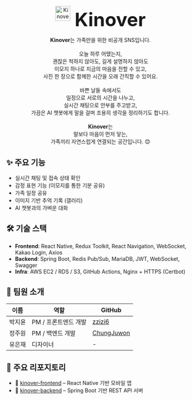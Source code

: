 <p align="center">
  <img src="https://avatars.githubusercontent.com/u/206313018?s=200&v=4" width="40" alt="Kinover Logo"/>
  <span style="font-size: 50px; font-weight: bold; vertical-align: middle; margin-left: 8px;">Kinover</span>
</p>

<p align="center">
  <b>Kinover</b>는 가족만을 위한 비공개 SNS입니다.  
  <br/><br/>
  오늘 하루 어땠는지, <br/>
  괜찮은 척하지 않아도, 길게 설명하지 않아도 <br/>
  이모지 하나로 지금의 마음을 전할 수 있고, <br/>
  사진 한 장으로 함께한 시간을 오래 간직할 수 있어요. <br/><br/>
  바쁜 날들 속에서도 <br/>
  일정으로 서로의 시간을 나누고, <br/>
  실시간 채팅으로 안부를 주고받고, <br/>
  가끔은 AI 챗봇에게 말을 걸며 조용히 생각을 정리하기도 합니다. <br/><br/>
  <b>Kinover</b>는 <br/>
  말보다 마음이 먼저 닿는, <br/>
  가족끼리 자연스럽게 연결되는 공간입니다. 😊
</p>


## ✨ 주요 기능
- 실시간 채팅 및 접속 상태 확인
- 감정 표현 기능 (이모지를 통한 기분 공유)
- 가족 일정 공유
- 이미지 기반 추억 기록 (갤러리)
- AI 챗봇과의 가벼운 대화


## 🛠️ 기술 스택
- **Frontend**: React Native, Redux Toolkit, React Navigation, WebSocket, Kakao Login, Axios
- **Backend**: Spring Boot, Redis Pub/Sub, MariaDB, JWT, WebSocket, Swagger
- **Infra**: AWS EC2 / RDS / S3, GitHub Actions, Nginx + HTTPS (Certbot)



## 👥 팀원 소개
| 이름   | 역할              | GitHub                                           |
|--------|-------------------|--------------------------------------------------|
| 박지윤 | PM / 프론트엔드 개발   | [zzizi6](https://github.com/zzizi6)             |
| 정주원 | PM / 백엔드 개발       | [ChungJuwon](https://github.com/ChungJuwon)     |
| 유은재 | 디자이너          | -                                                |


## 📌 주요 리포지토리
- 🔗 [kinover-frontend](https://github.com/Kinover/kinover_frontend) – React Native 기반 모바일 앱
- 🔗 [kinover-backend](https://github.com/Kinover/kinover_backend) – Spring Boot 기반 REST API 서버
